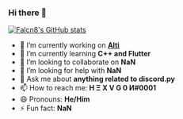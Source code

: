 ### Hi there 👋

[![Falcn8's GitHub stats](https://github-readme-stats.vercel.app/api?username=Falcn8)](https://github.com/Falcn8)

- 🔭 I’m currently working on [**Alti**](https://alti.gq)
- 🌱 I’m currently learning **C++ and Flutter**
- 👯 I’m looking to collaborate on **NaN**
- 🤔 I’m looking for help with **NaN**
- 💬 Ask me about **anything related to discord.py**
- 📫 How to reach me: **H Ξ X V G 0 И#0001**
- 😄 Pronouns: **He/Him**
- ⚡ Fun fact: **NaN**

